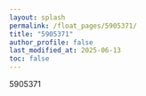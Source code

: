 ```yaml
---
layout: splash
permalink: /float_pages/5905371/
title: "5905371"
author_profile: false
last_modified_at: 2025-06-13
toc: false
---
```

 
5905371
